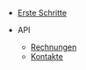 - [Erste Schritte](de-de/gettingstarted.md)

- API 
  - [Rechnungen](de-de/invoice.md)
  - [Kontakte](de-de/contact.md)
